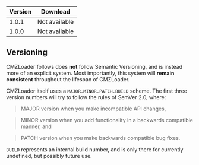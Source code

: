 | **Version** | **Download**  |
| ----------- | ------------- |
| 1.0.1       | Not available |
| 1.0.0       | Not available |

## Versioning

CMZLoader follows does **not** follow Semantic Versioning, and is instead more
of an explicit system. Most importantly, this system will **remain consistent**
throughout the lifespan of CMZLoader.

CMZLoader itself uses a `MAJOR.MINOR.PATCH.BUILD` scheme. The first three version
numbers will try to follow the rules of SemVer 2.0, where:

> MAJOR version when you make incompatible API changes,

> MINOR version when you add functionality in a backwards compatible manner, and

> PATCH version when you make backwards compatible bug fixes.

`BUILD` represents an internal build number, and is only there for currently undefined,
but possibly future use.
